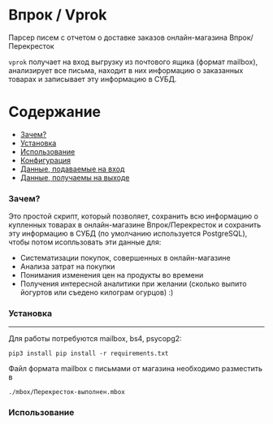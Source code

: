 # Впрок / Vprok

Парсер писем с отчетом о доставке заказов онлайн-магазина Впрок/Перекресток

`vprok` получает на вход выгрузку из почтового ящика (формат mailbox), анализирует все письма, находит в них информацию о заказанных товарах и записывает эту информацию в СУБД.

Содержание
==========

* [Зачем?](#зачем)
* [Установка](#установка)
* [Использование](#использование)
* [Конфигурация](#конфигурация)
* [Данные, подаваемые на вход](#вход)
* [Данные, получаемы на выходе](#выход)


### Зачем?

Это простой скрипт, который позволяет, сохранить всю информацию о купленных товарах в онлайн-магазине Впрок/Перекресток и сохранить эту информацию в СУБД (по умолчанию используется PostgreSQL), чтобы потом исопльзовать эти данные для:

+ Систематизации покупок, совершенных в онлайн-магазине
+ Анализа затрат на покупки
+ Понимания изменения цен на продукты во времени
+ Получения интересной аналитики при желании (сколько выпито йогуртов или съедено килограм огурцов) :)

### Установка
---

Для работы потребуются mailbox, bs4, psycopg2:

```shell
pip3 install pip install -r requirements.txt 
```

Файл формата mailbox с письмами от магазина необходимо разместить в

```shell
./mbox/Перекресток-выполнен.mbox
```

### Использование

